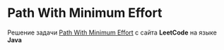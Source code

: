 # Path With Minimum Effort
Решение задачи [Path With Minimum Effort](https://leetcode.com/problems/path-with-minimum-effort) c сайта **LeetCode** на языке **Java**